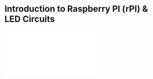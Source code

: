 # Introduction to Raspberry PI (rPI) & LED Circuits

![Access This Link for First Steps in Learning about Raspberry PI](Bush_RPI_PYTHON_ROBOTICS.pdf)


